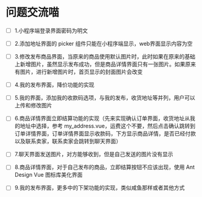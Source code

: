 # 问题交流喵

- [ ] 1.小程序端登录界面密码为明文

- [ ]  2.添加地址界面的 picker 组件只能在小程序端显示，web界面显示内容为空

- [ ]  3.修改发布商品界面，当原来的商品使用默认图片时，此时如果在原来的基础上新增图片，虽然显示发布成功，但是商品详情界面只有一张图片。如果原来有图片，进行新增图片时，首页显示的封面图片会改变

- [ ]  4.我的发布界面，降价功能的实现

- [ ]  5.我的界面，添加我的收款码选项，与我的发布，收货地址等并列，用户可以上传和修改图片

- [ ]  6.商品详情界面立即结算功能的实现（先来实现确认订单界面，收货地址从我的地址中选择，参考 my_address.vue，运费这个不要，然后点击确认跳转到订单详情界面，订单详情界面显示收款码，下方显示商品详情，是否已经付款以及联系卖家，联系卖家会跳转到聊天界面）

- [ ]  7.聊天界面发送图片，对方能够收到，但是自己发送的图片没有显示

- [ ]  8.商品详情界面，对于自己发布的商品，立即结算按钮不应该出现，使用 Ant Design Vue 图标库美化界面

- [ ]  9.我的发布界面，更多中的下架功能的实现，类似咸鱼那样或者其他方式
